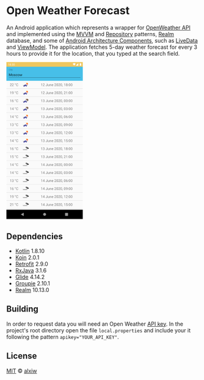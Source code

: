 # Open Weather Forecast

An Android application which represents a wrapper for [OpenWeather API](https://openweathermap.org/api) and implemented using the [MVVM](https://developer.android.com/jetpack/guide#recommended-app-arch) and [Repository](https://developer.android.com/jetpack/guide#recommended-app-arch) patterns, [Realm](https://realm.io/) database, and some of [Android Architecture Components](https://github.com/googlesamples/android-architecture-components), such as [LiveData](https://developer.android.com/topic/libraries/architecture/livedata) and [ViewModel](https://developer.android.com/topic/libraries/architecture/viewmodel). The application fetches 5-day weather forecast for every 3 hours to provide it for the location, that you typed at the search field.

<img src="img/sample.png" alt="drawing" width="200"/>

## Dependencies

* [Kotlin](https://github.com/JetBrains/kotlin) 1.8.10
* [Koin](https://github.com/InsertKoinIO/koin) 2.0.1
* [Retrofit](https://github.com/square/retrofit) 2.9.0
* [RxJava](https://github.com/ReactiveX/RxJava) 3.1.6
* [Glide](https://github.com/bumptech/glide) 4.14.2
* [Groupie](https://github.com/lisawray/groupie) 2.10.1
* [Realm](https://github.com/realm/realm-java) 10.13.0

## Building

In order to request data you will need an Open Weather [API key](https://home.openweathermap.org/api_keys). In the project's root directory open the file `local.properties` and include your it following the pattern `apikey="YOUR_API_KEY"`.

## License

[MIT](LICENSE) © [alxiw](https://github.com/alxiw)
